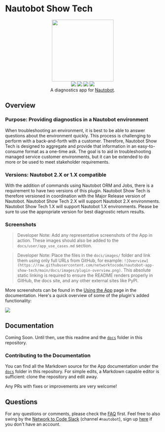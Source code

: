 # Nautobot Show Tech

<p align="center">
  <img src="https://raw.githubusercontent.com/networktocode/nautobot-app-show-tech/main/docs/images/icon-nautobot-show-tech.png" class="logo" height="200px">
  <br>
  <a href="https://github.com/networktocode/nautobot-app-show-tech/actions"><img src="https://github.com/networktocode/nautobot-app-show-tech/actions/workflows/ci.yml/badge.svg?branch=main"></a>
  <a href="https://docs.nautobot.com/projects/nautobot-show-tech/en/latest"><img src="https://readthedocs.org/projects/nautobot-app-show-tech/badge/"></a>
  <a href="https://pypi.org/project/nautobot-show-tech/"><img src="https://img.shields.io/pypi/v/nautobot-show-tech"></a>
  <a href="https://pypi.org/project/nautobot-show-tech/"><img src="https://img.shields.io/pypi/dm/nautobot-show-tech"></a>
  <br>
  A diagnostics app for <a href="https://nautobot.com/">Nautobot</a>.
</p>

## Overview

### Purpose: Providing diagnostics in a Nautobot environment

When troubleshooting an environment, it is best to be able to answer questions about the environment quickly. This process is challenging to perform with a back-and-forth with a customer. Therefore, Nautobot Show Tech is designed to aggregate and provide that information in an easy-to-consume format as a one-time ask. The goal is to aid in troubleshooting managed service customer environments, but it can be extended to do more or be used to meet stakeholder requirements.

### Versions: Nautobot 2.X or 1.X compatible

With the addition of commands using Nautobot ORM and Jobs, there is a requirement to have two versions of this plugin.  Nautobot Show Tech is therefore versioned in coordination with the Major Release version of Nautobot.  Nautobot Show Tech 2.X will support Nautobot 2.X environments. Nautobot Show Tech 1.X will support Nautobot 1.X environments.  Please be sure to use the appropriate version for best diagnostic return results.

### Screenshots

> Developer Note: Add any representative screenshots of the App in action. These images should also be added to the `docs/user/app_use_cases.md` section.

> Developer Note: Place the files in the `docs/images/` folder and link them using only full URLs from GitHub, for example: `![Overview](https://raw.githubusercontent.com/networktocode/nautobot-app-show-tech/main/docs/images/plugin-overview.png)`. This absolute static linking is required to ensure the README renders properly in GitHub, the docs site, and any other external sites like PyPI.

More screenshots can be found in the [Using the App](https://docs.nautobot.com/projects/nautobot-show-tech/en/latest/user/app_use_cases/) page in the documentation. Here's a quick overview of some of the plugin's added functionality:

![](https://raw.githubusercontent.com/networktocode/nautobot-app-show-tech/main/docs/images/placeholder.png)


## Documentation

Coming Soon. Until then, use this readme and the [`docs`](https://github.com/networktocode/nautobot-app-show-tech/tree/main/docs) folder in this repository.
<!--
Full documentation for this App can be found over on the [Nautobot Docs](https://docs.nautobot.com) website:

- [User Guide](https://docs.nautobot.com/projects/nautobot-show-tech/en/latest/user/app_overview/) - Overview, Using the App, Getting Started.
- [Administrator Guide](https://docs.nautobot.com/projects/nautobot-show-tech/en/latest/admin/install/) - How to Install, Configure, Upgrade, or Uninstall the App.
- [Developer Guide](https://docs.nautobot.com/projects/nautobot-show-tech/en/latest/dev/contributing/) - Extending the App, Code Reference, Contribution Guide.
- [Release Notes / Changelog](https://docs.nautobot.com/projects/nautobot-show-tech/en/latest/admin/release_notes/).
- [Frequently Asked Questions](https://docs.nautobot.com/projects/nautobot-show-tech/en/latest/user/faq/).
-->
### Contributing to the Documentation

You can find all the Markdown source for the App documentation under the [`docs`](https://github.com/networktocode/nautobot-app-show-tech/tree/main/docs) folder in this repository. For simple edits, a Markdown capable editor is sufficient: clone the repository and edit away.
<!--
If you need to view the fully-generated documentation site, you can build it with [MkDocs](https://www.mkdocs.org/). A container hosting the documentation can be started using the `invoke` commands (details in the [Development Environment Guide](https://docs.nautobot.com/projects/nautobot-show-tech/en/latest/dev/dev_environment/#docker-development-environment)) on [http://localhost:8001](http://localhost:8001). Using this container, as your changes to the documentation are saved, they will be automatically rebuilt and any pages currently being viewed will be reloaded in your browser.
-->
Any PRs with fixes or improvements are very welcome!

## Questions

For any questions or comments, please check the [FAQ](https://docs.nautobot.com/projects/nautobot-show-tech/en/latest/user/faq/) first. Feel free to also swing by the [Network to Code Slack](https://networktocode.slack.com/) (channel `#nautobot`), sign up [here](http://slack.networktocode.com/) if you don't have an account.
